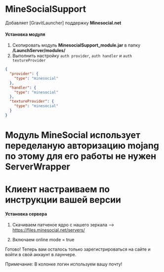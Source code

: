 # MineSocialSupport
Добавляет [GravitLauncher] поддержку **Minesocial.net**
#### Установка модуля
1. Скопировать модуль **MinesocialSupport_module.jar** в папку **/LaunchServer/modules/**
2. Выполнить настройку `auth provider`, `auth handler` и `auth textureProvider`

```json
{
  "provider": {
    "type": "minesocial"
  },
  "handler": {
    "type": "minesocial"
  },
  "textureProvider": {
    "type": "minesocial"
  }
}
```
# Модуль MineSocial использует переделаную авторизацию mojang по этому для его работы не нужен ServerWrapper
# Клиент настраиваем по инструкции вашей версии

#### Установка сервера

1. Скачиваем патченое ядро с нашего зеркала --> https://files.minesocial.net/servers/

2. Включаем online mode = true

Готово! Теперь вам осталось только зарегистрироваться на сайте и войти в свой аккаунт в лаунчере.

Примечание: В колонке логин используем вашу почту!


